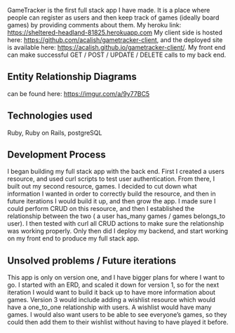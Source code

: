 GameTracker is the first full stack app I have made. It is a place where people can register as users and then keep track of games (ideally board games) by providing comments about them.
My heroku link: https://sheltered-headland-81825.herokuapp.com  My client side is hosted here: https://github.com/acalish/gametracker-client, and the deployed site is available here: https://acalish.github.io/gametracker-client/.  My front end can make successful GET / POST / UPDATE / DELETE calls to my back end.

## Entity Relationship Diagrams
can be found here:
https://imgur.com/a/9y77BC5

## Technologies used
Ruby, Ruby on Rails, postgreSQL

## Development Process
I began building my full stack app with the back end. First I created a users resource, and used curl scripts to test user authentication.  From there, I built out my second resource, games.  I decided to cut down what information I wanted in order to correctly build the resource, and then in future iterations I would build it up, and then grow the app. I made sure I could perform CRUD on this resource, and then I established the relationship between the two ( a user has_many games / games belongs_to user).  I then tested with curl all CRUD actions to make sure the relationship was working properly.  Only then did I deploy my backend, and start working on my front end to produce my full stack app.

## Unsolved problems / Future iterations
This app is only on version one, and I have bigger plans for where I want to go.  I started with an ERD, and scaled it down for version 1, so for the next iteration I would want to build it back up to have more information about games.  Version 3 would include adding a wishlist resource which would have a one_to_one relationship with users.  A wishlist would have many games.  I would also want users to be able to see everyone’s games, so they could then add them to their wishlist without having to have played it before.
